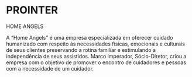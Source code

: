 # PROINTER
HOME ANGELS

A “Home Angels” é uma empresa especializada em oferecer cuidado humanizado com respeito às necessidades físicas, emocionais e culturais de seus clientes preservando a rotina familiar e estimulando a independência de seus assistidos. Marco imperador, Sócio-Diretor, criou a empresa com o objetivo de promover o encontro de cuidadores e pessoas com a necessidade de um cuidador.
